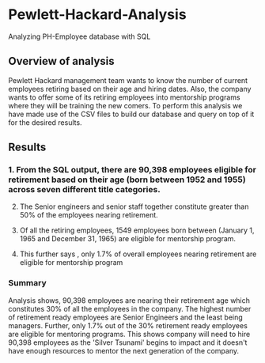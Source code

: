 # Pewlett-Hackard-Analysis
Analyzing PH-Employee database with SQL

## **Overview of analysis**

Pewlett Hackard management team wants to know the number of current employees retiring based on their age and hiring dates. Also, the company wants to offer some of its retiring employees into mentorship programs where they will be training the new comers. To perform this analysis we have made use of the CSV files to build our database and query on top of it for the desired results.


## **Results**

### 1. From the SQL output, there are 90,398 employees eligible for retirement based on their age (born between 1952 and 1955) across seven different title categories.

2. The Senior engineers and senior staff together constitute greater than 50% of the employees nearing retirement.


3. Of all the retiring employees, 1549 employees born between (January 1, 1965 and December 31, 1965) are eligible for mentorship program.

4. This further says , only 1.7% of overall employees nearing retirement are eligible for mentorship program 

 ### Summary 

 
Analysis shows, 90,398 employees are nearing their retirement age which constitutes 30% of all the employees in the company. The highest number of retirement ready employees are Senior Engineers and the least being managers. Further, only 1.7% out of the 30% retirement ready employees are eligible for mentoring programs. This shows company will need to hire 90,398 employees as the 'Silver Tsunami' begins to impact and it doesn't have enough resources to mentor the next generation of the company.